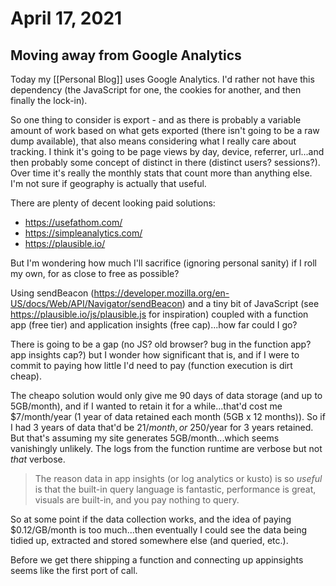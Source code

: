 # April 17, 2021

## Moving away from Google Analytics

Today my [[Personal Blog]] uses Google Analytics.  I'd rather not have this dependency (the JavaScript for one, the cookies for another, and then finally the lock-in).

So one thing to consider is export - and as there is probably a variable amount of work based on what gets exported (there isn't going to be a raw dump available), that also means considering what I really care about tracking.  I think it's going to be page views by day, device, referrer, url...and then probably some concept of distinct in there (distinct users? sessions?).  Over time it's really the monthly stats that count more than anything else.  I'm not sure if geography is actually that useful.

There are plenty of decent looking paid solutions:
- https://usefathom.com/
- https://simpleanalytics.com/
- https://plausible.io/

But I'm wondering how much I'll sacrifice (ignoring personal sanity) if I roll my own, for as close to free as possible?

Using sendBeacon (https://developer.mozilla.org/en-US/docs/Web/API/Navigator/sendBeacon) and a tiny bit of JavaScript (see https://plausible.io/js/plausible.js for inspiration) coupled with a function app (free tier) and application insights (free cap)...how far could I go?

There is going to be a gap (no JS? old browser? bug in the function app? app insights cap?) but I wonder how significant that is, and if I were to commit to paying how little I'd need to pay (function execution is dirt cheap).

The cheapo solution would only give me 90 days of data storage (and up to 5GB/month), and if I wanted to retain it for a while...that'd cost me $7/month/year (1 year of data retained each month (5GB x 12 months)).  So if I had 3 years of data that'd be $21/month, or ~$250/year for 3 years retained.  But that's assuming my site generates 5GB/month...which seems vanishingly unlikely.  The logs from the function runtime are verbose but not _that_ verbose.

> The reason data in app insights (or log analytics or kusto) is so _useful_ is that the built-in query language is fantastic, performance is great, visuals are built-in, and you pay nothing to query.

So at some point if the data collection works, and the idea of paying $0.12/GB/month is too much...then eventually I could see the data being tidied up, extracted and stored somewhere else (and queried, etc.).

Before we get there shipping a function and connecting up appinsights seems like the first port of call.